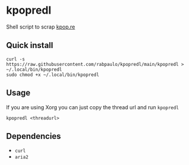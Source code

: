 # kpopredl
Shell script to scrap [kpop.re](https://kpop.re/)
## Quick install
```
curl -s https://raw.githubusercontent.com/rabpaulo/kpopredl/main/kpopredl > ~/.local/bin/kpopredl
sudo chmod +x ~/.local/bin/kpopredl
```
## Usage
If you are using Xorg you can just copy the thread url and run ```kpopredl``` 

```kpopredl <threadurl>``` 
## Dependencies
* `curl`
* `aria2`
